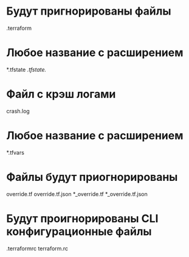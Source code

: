 
# Будут пригнорированы файлы 
.terraform

# Любое название с расширением
*.tfstate
*.tfstate.*

# Файл с крэш логами
crash.log

# Любое название с расширением
*.tfvars

# Файлы будут приогнорированы
override.tf
override.tf.json
*_override.tf
*_override.tf.json


# Будут проигнорированы CLI конфигурационные файлы
.terraformrc
terraform.rc
